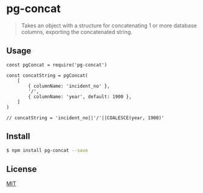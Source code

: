 # pg-concat

> Takes an object with a structure for concatenating 1 or more database columns, exporting the concatenated string.

## Usage

```
const pgConcat = require('pg-concat')

const concatString = pgConcat(
    [
        { columnName: 'incident_no' },
        '/',
        { columnName: 'year', default: 1900 },
    ]
)

// concatString = 'incident_no||'/'||COALESCE(year, 1900)'
```

## <a name="install"></a>Install
```bash
$ npm install pg-concat --save
```

## <a name="license"></a>License
[MIT](https://github.com/wmfs/pg-delta-file/blob/master/LICENSE.md)
